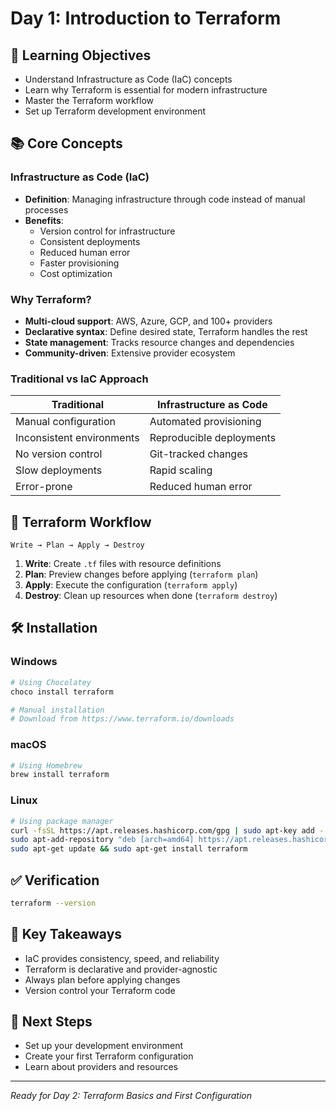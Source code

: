 # Day 1: Introduction to Terraform

## 🎯 Learning Objectives
- Understand Infrastructure as Code (IaC) concepts
- Learn why Terraform is essential for modern infrastructure
- Master the Terraform workflow
- Set up Terraform development environment

## 📚 Core Concepts

### Infrastructure as Code (IaC)
- **Definition**: Managing infrastructure through code instead of manual processes
- **Benefits**:
  - Version control for infrastructure
  - Consistent deployments
  - Reduced human error
  - Faster provisioning
  - Cost optimization

### Why Terraform?
- **Multi-cloud support**: AWS, Azure, GCP, and 100+ providers
- **Declarative syntax**: Define desired state, Terraform handles the rest
- **State management**: Tracks resource changes and dependencies
- **Community-driven**: Extensive provider ecosystem

### Traditional vs IaC Approach

| Traditional | Infrastructure as Code |
|-------------|----------------------|
| Manual configuration | Automated provisioning |
| Inconsistent environments | Reproducible deployments |
| No version control | Git-tracked changes |
| Slow deployments | Rapid scaling |
| Error-prone | Reduced human error |

## 🔄 Terraform Workflow

```
Write → Plan → Apply → Destroy
```

1. **Write**: Create `.tf` files with resource definitions
2. **Plan**: Preview changes before applying (`terraform plan`)
3. **Apply**: Execute the configuration (`terraform apply`)
4. **Destroy**: Clean up resources when done (`terraform destroy`)

## 🛠️ Installation

### Windows
```bash
# Using Chocolatey
choco install terraform

# Manual installation
# Download from https://www.terraform.io/downloads
```

### macOS
```bash
# Using Homebrew
brew install terraform
```

### Linux
```bash
# Using package manager
curl -fsSL https://apt.releases.hashicorp.com/gpg | sudo apt-key add -
sudo apt-add-repository "deb [arch=amd64] https://apt.releases.hashicorp.com $(lsb_release -cs) main"
sudo apt-get update && sudo apt-get install terraform
```

## ✅ Verification
```bash
terraform --version
```

## 📝 Key Takeaways
- IaC provides consistency, speed, and reliability
- Terraform is declarative and provider-agnostic
- Always plan before applying changes
- Version control your Terraform code

## 🚀 Next Steps
- Set up your development environment
- Create your first Terraform configuration
- Learn about providers and resources

---
*Ready for Day 2: Terraform Basics and First Configuration* 